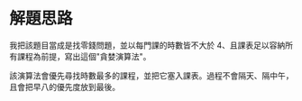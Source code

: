 # 解題思路

我把該題目當成是找零錢問題，並以每門課的時數皆不大於 4、且課表足以容納所有課程為前提，寫出這個"貪婪演算法"。

該演算法會優先尋找時數最多的課程，並把它塞入課表。過程不會隔天、隔中午，且會把早八的優先度放到最後。
